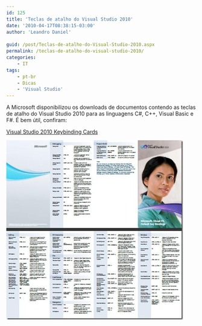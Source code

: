 ```yaml
---
id: 125
title: 'Teclas de atalho do Visual Studio 2010'
date: '2010-04-17T08:38:15-03:00'
author: 'Leandro Daniel'

guid: /post/Teclas-de-atalho-do-Visual-Studio-2010.aspx
permalink: /teclas-de-atalho-do-visual-studio-2010/
categories:
    - IT
tags:
    - pt-br
    - Dicas
    - 'Visual Studio'
---
```


A Microsoft disponibilizou os downloads de documentos contendo as teclas de atalho do Visual Studio 2010 para as linguagens C#, C++, Visual Basic e F#. É bem útil, confiram:

[Visual Studio 2010 Keybinding Cards](http://www.microsoft.com/downloads/details.aspx?displaylang=en&FamilyID=92ced922-d505-457a-8c9c-84036160639f)

[![KeysVS2010](/assets/pics/KeysVS2010.jpg "KeysVS2010")](http://www.microsoft.com/downloads/details.aspx?displaylang=en&FamilyID=92ced922-d505-457a-8c9c-84036160639f)
